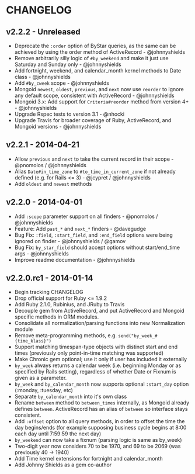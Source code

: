 # CHANGELOG

## v2.2.2 - Unreleased

* Deprecate the `:order` option of ByStar queries, as the same can be achieved by using the order method of ActiveRecord - @johnnyshields
* Remove arbitrarily silly logic of `#by_weekend` and make it just use Saturday and Sunday only - @johnnyshields
* Add fortnight, weekend, and calendar_month kernel methods to Date class - @johnnyshields
* Add `#by_cweek` scope - @johnnyshields
* Mongoid `newest`, `oldest`, `previous`, and `next` now use `reorder` to ignore any default scope, consistent with ActiveRecord - @johnnyshields
* Mongoid 3.x: Add support for `Criteria#reorder` method from version 4+ - @johnnyshields
* Upgrade Rspec tests to version 3.1 - @nhocki
* Upgrade Travis for broader coverage of Ruby, ActiveRecord, and Mongoid versions - @johnnyshields

## v2.2.1 - 2014-04-21

* Allow `previous` and `next` to take the current record in their scope - @pnomolos / @johnnyshields
* Alias `Date#in_time_zone` to `#to_time_in_current_zone` if not already defined (e.g. for Rails <= 3) - @jcypret / @johnnyshields
* Add `oldest` and `newest` methods

## v2.2.0 - 2014-04-01

* Add `:scope` parameter support on all finders - @pnomolos / @johnnyshields
* Feature: Add `past_*` and `next_*` finders - @davegudge
* Bug Fix: `:field`, `:start_field`, and `:end_field` options were being ignored on finder - @johnnyshields / @gamov
* Bug Fix: `by_star_field` should accept options without start/end_time args - @johnnyshields
* Improve readme documentation - @johnnyshields

## v2.2.0.rc1 - 2014-01-14

* Begin tracking CHANGELOG
* Drop official support for Ruby <= 1.9.2
* Add Ruby 2.1.0, Rubinius, and JRuby to Travis
* Decouple gem from ActiveRecord, and put ActiveRecord and Mongoid specific methods in ORM modules.
* Consolidate all normalization/parsing functions into new Normalization module
* Remove meta-programming methods, e.g. `send("by_week_#{time_klass}")`
* Support matching timespan-type objects with distinct start and end times (previously only point-in-time matching was supported)
* Make Chronic gem optional; use it only if user has included it externally
* `by_week` always returns a calendar week (i.e. beginning Monday or as specified by Rails setting), regardless of whether Date or Fixnum is given as a parameter.
* `by_week` and `by_calendar_month` now supports optional `:start_day` option (:monday, :tuesday, etc)
* Separate `by_calendar_month` into it's own class
* Rename `between` method to `between_times` internally, as Mongoid already defines `between`. ActiveRecord has an alias of `between` so interface stays consistent.
* Add `:offset` option to all query methods, in order to offset the time the day begins/ends (for example supposing business cycle begins at 8:00 each day until 7:59:59 the next day)
* `by_weekend` can now take a fixnum (parsing logic is same as by_week)
* Two-digit year now considers 70 to be 1970, and 69 to be 2069 (was previously 40 -> 1940)
* Add Time kernel extensions for fortnight and calendar_month
* Add Johnny Shields as a gem co-author
